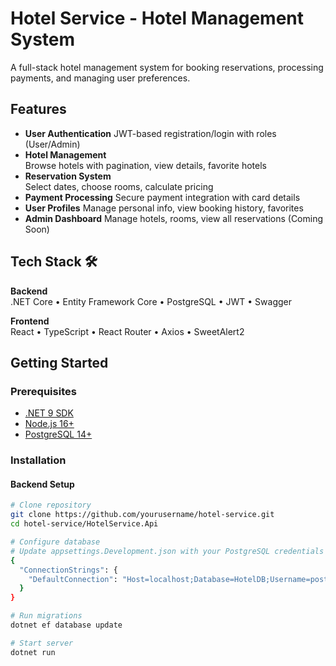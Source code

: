 # Hotel Service - Hotel Management System 

A full-stack hotel management system for booking reservations, processing payments, and managing user preferences.

## Features 
- **User Authentication** 
  JWT-based registration/login with roles (User/Admin)
- **Hotel Management**   
  Browse hotels with pagination, view details, favorite hotels
- **Reservation System**   
  Select dates, choose rooms, calculate pricing
- **Payment Processing** 
  Secure payment integration with card details
- **User Profiles** 
  Manage personal info, view booking history, favorites
- **Admin Dashboard** 
  Manage hotels, rooms, view all reservations (Coming Soon)

## Tech Stack 🛠️
**Backend**  
.NET Core • Entity Framework Core • PostgreSQL • JWT • Swagger

**Frontend**  
React • TypeScript • React Router • Axios • SweetAlert2


## Getting Started 

### Prerequisites
- [.NET 9 SDK](https://dotnet.microsoft.com/download)
- [Node.js 16+](https://nodejs.org/)
- [PostgreSQL 14+](https://www.postgresql.org/download/)

### Installation

#### Backend Setup
```bash
# Clone repository
git clone https://github.com/yourusername/hotel-service.git
cd hotel-service/HotelService.Api

# Configure database
# Update appsettings.Development.json with your PostgreSQL credentials (use appsettings.txt)
{
  "ConnectionStrings": {
    "DefaultConnection": "Host=localhost;Database=HotelDB;Username=postgres;Password=yourpassword"
  }
}

# Run migrations
dotnet ef database update

# Start server
dotnet run
